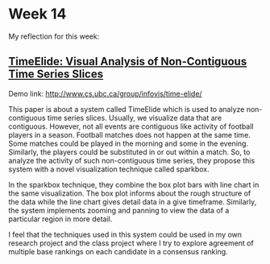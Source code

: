 # Week 14

My reflection for this week:

## [TimeElide: Visual Analysis of Non-Contiguous Time Series Slices](http://www.cs.ubc.ca/group/infovis/pubs/2021/timeelide/TimeElide_2021.pdf)

Demo link: http://www.cs.ubc.ca/group/infovis/time-elide/

This paper is about a system called TimeElide which is used to analyze non-contiguous time series slices. Usually, we visualize data that are contiguous. However, not all events are contiguous like activity of football players in a season. Football matches does not happen at the same time. Some matches could be played in the morning and some in the evening. Similarly, the players could be substituted in or out within a match. So, to analyze the activity of such non-contiguous time series, they propose this system with a novel visualization technique called sparkbox.

In the sparkbox technique, they combine the box plot bars with line chart in the same visualization. The box plot informs about the rough structure of the data while the line chart gives detail data in a give timeframe. Similarly, the system implements zooming and panning to view the data of a particular region in more detail. 

I feel that the techniques used in this system could be used in my own research project and the class project where I try to explore agreement of multiple base rankings on each candidate in a consensus ranking.